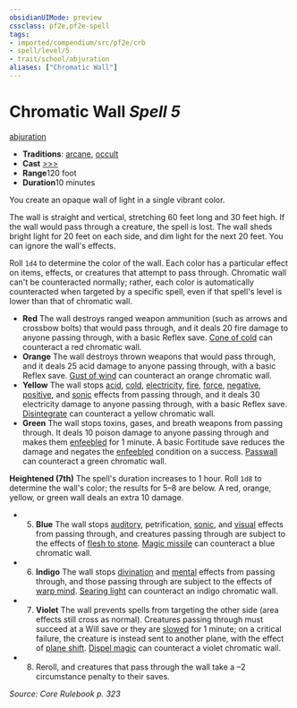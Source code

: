 ```yaml
---
obsidianUIMode: preview
cssclass: pf2e,pf2e-spell
tags:
- imported/compendium/src/pf2e/crb
- spell/level/5
- trait/school/abjuration
aliases: ["Chromatic Wall"]
---
```

# Chromatic Wall *Spell 5*   
[abjuration](abjuration.md)  

- **Traditions**: [arcane](arcane.md), [occult](occult.md)
- **Cast** [>>>](chapter-9-playing-the-game.md#Actions "Three-Action") 
- **Range**120 foot
- **Duration**10 minutes

You create an opaque wall of light in a single vibrant color.

The wall is straight and vertical, stretching 60 feet long and 30 feet high. If the wall would pass through a creature, the spell is lost. The wall sheds bright light for 20 feet on each side, and dim light for the next 20 feet. You can ignore the wall's effects.

Roll `1d4` to determine the color of the wall. Each color has a particular effect on items, effects, or creatures that attempt to pass through. Chromatic wall can't be counteracted normally; rather, each color is automatically counteracted when targeted by a specific spell, even if that spell's level is lower than that of chromatic wall.

- **Red** The wall destroys ranged weapon ammunition (such as arrows and crossbow bolts) that would pass through, and it deals 20 fire damage to anyone passing through, with a basic Reflex save. [Cone of cold](cone-of-cold.md) can counteract a red chromatic wall.
- **Orange** The wall destroys thrown weapons that would pass through, and it deals 25 acid damage to anyone passing through, with a basic Reflex save. [Gust of wind](gust-of-wind.md) can counteract an orange chromatic wall.
- **Yellow** The wall stops [acid](acid.md), [cold](cold.md), [electricity](electricity.md), [fire](fire.md), [force](force.md), [negative](negative.md), [positive](positive.md), and [sonic](sonic.md) effects from passing through, and it deals 30 electricity damage to anyone passing through, with a basic Reflex save. [Disintegrate](compendium/spells/disintegrate.md) can counteract a yellow chromatic wall.
- **Green** The wall stops toxins, gases, and breath weapons from passing through. It deals 10 poison damage to anyone passing through and makes them [enfeebled](conditions.md#Enfeebled) for 1 minute. A basic Fortitude save reduces the damage and negates the [enfeebled](conditions.md#Enfeebled) condition on a success. [Passwall](compendium/spells/passwall.md) can counteract a green chromatic wall.

**Heightened (7th)** The spell's duration increases to 1 hour. Roll `1d8` to determine the wall's color; the results for 5–8 are below. A red, orange, yellow, or green wall deals an extra 10 damage.

- 5. **Blue** The wall stops [auditory](auditory.md), petrification, [sonic](sonic.md), and [visual](visual.md) effects from passing through, and creatures passing through are subject to the effects of [flesh to stone](flesh-to-stone.md). [Magic missile](magic-missile.md) can counteract a blue chromatic wall.
- 6. **Indigo** The wall stops [divination](divination.md) and [mental](mental.md) effects from passing through, and those passing through are subject to the effects of [warp mind](warp-mind.md). [Searing light](searing-light.md) can counteract an indigo chromatic wall.
- 7. **Violet** The wall prevents spells from targeting the other side (area effects still cross as normal). Creatures passing through must succeed at a Will save or they are [slowed](conditions.md#Slowed) for 1 minute; on a critical failure, the creature is instead sent to another plane, with the effect of [plane shift](plane-shift.md). [Dispel magic](dispel-magic.md) can counteract a violet chromatic wall.
- 8. Reroll, and creatures that pass through the wall take a –2 circumstance penalty to their saves.

*Source: Core Rulebook p. 323*